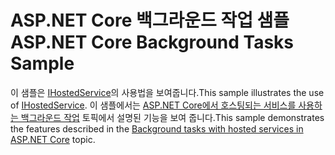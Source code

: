 # <a name="aspnet-core-background-tasks-sample"></a><span data-ttu-id="74316-101">ASP.NET Core 백그라운드 작업 샘플</span><span class="sxs-lookup"><span data-stu-id="74316-101">ASP.NET Core Background Tasks Sample</span></span>

<span data-ttu-id="74316-102">이 샘플은 [IHostedService](https://docs.microsoft.com/dotnet/api/microsoft.extensions.hosting.ihostedservice)의 사용법을 보여줍니다.</span><span class="sxs-lookup"><span data-stu-id="74316-102">This sample illustrates the use of [IHostedService](https://docs.microsoft.com/dotnet/api/microsoft.extensions.hosting.ihostedservice).</span></span> <span data-ttu-id="74316-103">이 샘플에서는 [ASP.NET Core에서 호스팅되는 서비스를 사용하는 백그라운드 작업](https://docs.microsoft.com/aspnet/core/fundamentals/host/hosted-services) 토픽에서 설명된 기능을 보여 줍니다.</span><span class="sxs-lookup"><span data-stu-id="74316-103">This sample demonstrates the features described in the [Background tasks with hosted services in ASP.NET Core](https://docs.microsoft.com/aspnet/core/fundamentals/host/hosted-services) topic.</span></span>
